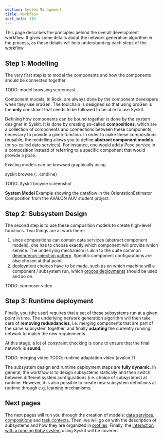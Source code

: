 ```yaml
---
section: System Management
title: Workflow
sort_info: 110
---
```


This page describes the principles behind the overall development workflow. It
gives some details about the network generation algorithm in the process, as
these details will help understanding each steps of the workflow

Step 1: Modelling
-----------------
The very first step is to model the components and how the components should be
connected together.

TODO: model browsing screencast

Component models, in Rock, are always done by the component developers when they
use oroGen. The toolchain is designed so that using oroGen is the __only__
constraint that needs to be followed to be able to use Syskit.

Defining how components can be bound together is done by the system designer in
Syskit. It is done by creating so-called __compositions__, which are a
collection of components and connections between these components, necessary to
provide a given function. In order to make these compositions reusable, the
modelling allows you to define __abstract component models__ (or so-called data
services). For instance, one would add a Pose service in a composition instead
of referring to a specific component that would provide a pose.

Existing models can be browsed graphically using

syskit browse
{: .cmdline}

TODO: Syskit browse screenshot

**System Model**
Example showing the dataflow in the OrientationEstimator Composition from the AVALON AUV student project.

Step 2: Subsystem Design
------------------------
The second step is to use these composition models to create high-level
functions. Two things are at work there:

1. since compositions can contain data services (abstract component models),
   one has to choose exactly which component will provide which service. The
   underlying mechanism is akin to the quite common [dependency injection
   pattern](http://en.wikipedia.org/wiki/Dependency_injection). Specific
   component configurations are also chosen at that point.
2. deployment choices have to be made, such as on which machine will a component
   / subsystem run, which [orocos deployments](../orogen/deployment.html) should
   be used and so on.

TODO: composer video

Step 3: Runtime deployment
--------------------------
Finally, you (the user) requires that a set of these subsystems run at a given
point in time. The underlying network generation algorithm will then take care
of __removing redundancies__, i.e. merging components that are part of the same
subsystem together, and finally __adapting__ the currently running network to
match the new requirements.

At this stage, a lot of constraint checking is done to ensure that the final
network is __sound__.

TODO: merging video
TODO: runtime adaptation video (avalon ?)

The subsystem design and runtime deployment steps are __fully dynamic__. In
general, the workflow is to design subsystems statically and then switch
between different system configurations (i.e. choice of subsystems) at runtime.
However, it is also possible to create new subsystem definitions at runtime
through e.g. learning mechanisms.

Next pages
----------
The next pages will run you through the creation of models: [data
services](data_services.html), [compositions](compositions.html) and [task
contexts](task_contexts.html). Then, we will go on with the description of
subsystems and how they are organized in [profiles](profiles.html). Finally, the
[interaction with a running Roby system](interaction.html) using Syskit will be
covered.

